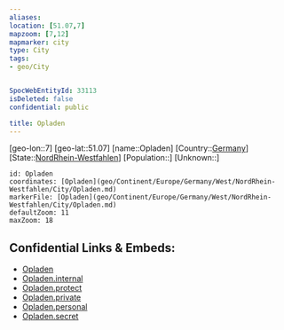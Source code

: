 ```yaml
---
aliases: 
location: [51.07,7]
mapzoom: [7,12] 
mapmarker: city 
type: City
tags:
- geo/City


SpocWebEntityId: 33113
isDeleted: false
confidential: public

title: Opladen
---
```

[geo-lon::7]
[geo-lat::51.07]
[name::Opladen]
[Country::[Germany](geo/Continent/Europe/Germany.md)]
[State::[NordRhein-Westfahlen](NordRhein-Westfahlen)]
[Population::]
[Unknown::]


```leaflet
id: Opladen
coordinates: [Opladen](geo/Continent/Europe/Germany/West/NordRhein-Westfahlen/City/Opladen.md)
markerFile: [Opladen](geo/Continent/Europe/Germany/West/NordRhein-Westfahlen/City/Opladen.md)
defaultZoom: 11 
maxZoom: 18
```


## Confidential Links & Embeds: 
- [Opladen](../../../../../../../../_public/geo/Continent/Europe/Germany/West/NordRhein-Westfahlen/City/Opladen.md) 
- [Opladen.internal](../../../../../../../../_internal/geo/Continent/Europe/Germany/West/NordRhein-Westfahlen/City/Opladen.internal.md) 
- [Opladen.protect](../../../../../../../../_protect/geo/Continent/Europe/Germany/West/NordRhein-Westfahlen/City/Opladen.protect.md) 
- [Opladen.private](../../../../../../../../_private/geo/Continent/Europe/Germany/West/NordRhein-Westfahlen/City/Opladen.private.md) 
- [Opladen.personal](../../../../../../../../_personal/geo/Continent/Europe/Germany/West/NordRhein-Westfahlen/City/Opladen.personal.md) 
- [Opladen.secret](../../../../../../../../_secret/geo/Continent/Europe/Germany/West/NordRhein-Westfahlen/City/Opladen.secret.md) 
